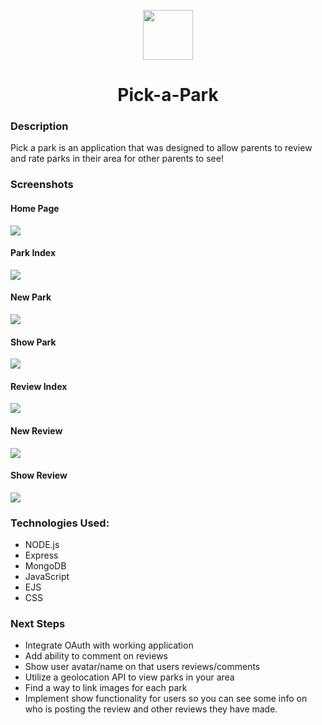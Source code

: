 <br />
<div align="center">
<img src="/public/images/tree.png" width="80" height="80" background-color="green">
<h1 align="center">Pick-a-Park</h1>
</div>

### Description

Pick a park is an application that was designed to allow parents to review and rate parks in their area for other parents to see!

### Screenshots

#### Home Page

<img src="public/images/Pick-a-park-screenshot.png">

#### Park Index

<img src="public/images/park-index.png">

#### New Park

<img src="public/images/park-new.png">

#### Show Park

<img src="public/images/park-show.png">

#### Review Index

<img src="public/images/review-index.png">

#### New Review

<img src="public/images/review-new.png">

#### Show Review

<img src="public/images/review-show.png">

### Technologies Used:

- NODE.js
- Express
- MongoDB
- JavaScript
- EJS
- CSS

### Next Steps

- Integrate OAuth with working application
- Add ability to comment on reviews
- Show user avatar/name on that users reviews/comments
- Utilize a geolocation API to view parks in your area
- Find a way to link images for each park
- Implement show functionality for users so you can see some info on who is posting the review and other reviews they have made.
